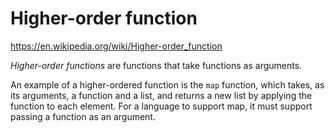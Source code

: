 # Higher-order function

https://en.wikipedia.org/wiki/Higher-order_function

*Higher-order functions* are functions that take functions as arguments.

An example of a higher-ordered function is the `map` function, which takes, as its arguments, a function and a list, and returns a new list by applying the function to each element. For a language to support map, it must support passing a function as an argument.

